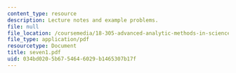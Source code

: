 ```yaml
---
content_type: resource
description: Lecture notes and example problems.
file: null
file_location: /coursemedia/18-305-advanced-analytic-methods-in-science-and-engineering-fall-2004/034bd0205b6754646029b1465307b17f_seven1.pdf
file_type: application/pdf
resourcetype: Document
title: seven1.pdf
uid: 034bd020-5b67-5464-6029-b1465307b17f
---
```

